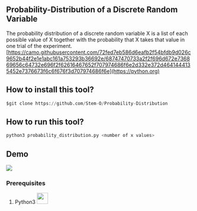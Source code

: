 ## Probability-Distribution of a Discrete Random Variable
The probability distribution of a discrete random variable X is a list of each possible value of X together with the probability that X takes that value in one trial of the experiment.
[https://camo.githubusercontent.com/72fed7eb586d6eafb2f54bfdb9d026c9652b44f2e1e1abc161a753293b36692e/68747470733a2f2f696d672e736869656c64732e696f2f62616467652f707974686f6e2d332e372d4641444135452e7376673f6c6f676f3d707974686f6e](https://python.org)

## How to install this tool?
```py
$git clone https://github.com/Stem-O/Probability-Distribution
```
## How to run this tool?
```py
python3 probability_distribution.py <number of x values>
```
## Demo
<img src="https://i.ibb.co/f97WsZY/Screenshot-2022-02-19-22-46-38.png">

### Prerequisites
1. Python3 <img src="https://upload.wikimedia.org/wikipedia/commons/thumb/c/c3/Python-logo-notext.svg/1200px-Python-logo-notext.svg.png" width="30px">
